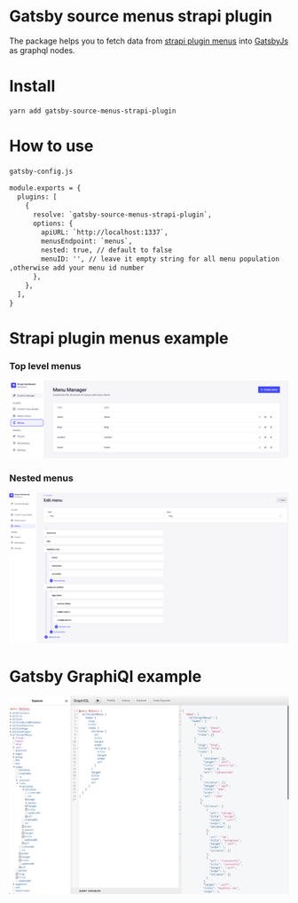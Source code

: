 # Gatsby source menus strapi plugin

The package helps you to fetch data from [strapi plugin menus](https://github.com/mattmilburn/strapi-plugin-menus) into [GatsbyJs](https://www.gatsbyjs.com/) as graphql nodes.

# Install

```
yarn add gatsby-source-menus-strapi-plugin
```

# How to use

`gatsby-config.js`

```
module.exports = {
  plugins: [
    {
      resolve: `gatsby-source-menus-strapi-plugin`,
      options: {
        apiURL: `http://localhost:1337`,
        menusEndpoint: `menus`,
        nested: true, // default to false
        menuID: '', // leave it empty string for all menu population ,otherwise add your menu id number
      },
    },
  ],
}
```

# Strapi plugin menus example

### Top level menus

![strapi plugin menus - menu manager](/assets/images/menu%20manager.png)

### Nested menus

![strapi plugin menus - nested menus](/assets/images/edit%20menu.png)

# Gatsby GraphiQl example

![strapi plugin menus - nested menus](/assets/images/gatsbyJs%20-%20graphiQL.png)
